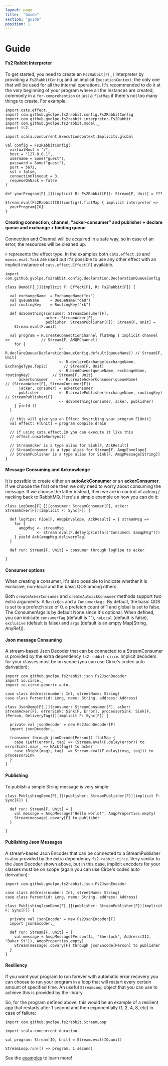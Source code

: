 ```yaml
---
layout: page
title:  "Guide"
section: "guide"
position: 1
---
```


# Guide

#### Fs2 Rabbit Interpreter

To get started, you need to create an `Fs2Rabbit[F[_]` interpreter by providing a `Fs2RabbitConfig` and an implicit `ExecutionContext`, the only one that will be used for all the internal operations. It's recommended to do it at the very beginning of your program where all the instances are created, commonly in a `for-comprehention` or just a `flatMap` if there's not too many things to create. For example:

```tut:book
import cats.effect._
import com.github.gvolpe.fs2rabbit.config.Fs2RabbitConfig
import com.github.gvolpe.fs2rabbit.interpreter.Fs2Rabbit
import com.github.gvolpe.fs2rabbit.model._
import fs2._

import scala.concurrent.ExecutionContext.Implicits.global

val config = Fs2RabbitConfig(
  virtualHost = "/",
  host = "127.0.0.1",
  username = Some("guest"),
  password = Some("guest"),
  port = 5672,
  ssl = false,
  connectionTimeout = 3,
  requeueOnNack = false
)

def yourProgram[F[_]](implicit R: Fs2Rabbit[F]): Stream[F, Unit] = ???

Stream.eval(Fs2Rabbit[IO](config)).flatMap { implicit interpreter =>
  yourProgram[IO]
}
```

#### Creating connection, channel, "acker-consumer" and publisher + declare queue and exchange + binding queue

Connection and Channel will be acquired in a safe way, so in case of an error, the resources will be cleaned up.

`F` represents the effect type. In the examples both `cats.effect.IO` and `monix.eval.Task` are used but it's possible to use any other effect with an implicit instance of `cats.effect.Effect[F]` available.

```tut:silent
import com.github.gvolpe.fs2rabbit.config.declaration.DeclarationQueueConfig

class Demo[F[_]](implicit F: Effect[F], R: Fs2Rabbit[F]) {

  val exchangeName  = ExchangeName("ex")
  val queueName     = QueueName("daQ")
  val routingKey    = RoutingKey("rk")

  def doSomething(consumer: StreamConsumer[F],
                  acker: StreamAcker[F],
                  publisher: StreamPublisher[F]): Stream[F, Unit] =
    Stream.eval(F.unit)

  val program = R.createConnectionChannel flatMap { implicit channel => 	         // Stream[F, AMQPChannel]
    for {
      _                 <- R.declareQueue(DeclarationQueueConfig.default(queueName)) // Stream[F, Unit]
      _                 <- R.declareExchange(exchangeName, ExchangeType.Topic)       // Stream[F, Unit]
      _                 <- R.bindQueue(queueName, exchangeName, routingKey)          // Stream[F, Unit]
      ackerConsumer     <- R.createAckerConsumer(queueName)	                         // (StreamAcker[F], StreamConsumer[F])
      (acker, consumer) = ackerConsumer
      publisher         <- R.createPublisher(exchangeName, routingKey)	             // StreamPublisher[F]
      _                 <- doSomething(consumer, acker, publisher)
    } yield ()
  }

  // this will give you an Effect describing your program F[Unit]
  val effect: F[Unit] = program.compile.drain

  // if using cats.effect.IO you can execute it like this
  // effect.unsafeRunSync()

  // StreamAcker is a type alias for Sink[F, AckResult]
  // StreamConsumer is a type alias for Stream[F, AmqpEnvelope]
  // StreamPublisher is a type alias for Sink[F, AmqpMessage[String]]
}
```

#### Message Consuming and Acknowledge

It is possible to create either an **autoAckConsumer** or an **ackerConsumer**. If we choose the first one then we only need to worry about consuming the message. If we choose the latter instead, then we are in control of acking / nacking back to RabbitMQ. Here's a simple example on how you can do it:

```tut:silent
class LogDemo[F[_]](consumer: StreamConsumer[F], acker: StreamAcker[F])(implicit F: Sync[F]) {

  def logPipe: Pipe[F, AmqpEnvelope, AckResult] = { streamMsg =>
    for {
      amqpMsg <- streamMsg
      _       <- Stream.eval(F.delay(println(s"Consumed: $amqpMsg")))
    } yield Ack(amqpMsg.deliveryTag)
  }

  def run: Stream[F, Unit] = consumer through logPipe to acker

}
```

#### Consumer options

When creating a consumer, it's also possible to indicate whether it is exclusive, non-local and the basic QOS among others.

Both `createAckerConsumer` and `createAutoackConsumer` methods support two extra arguments: A `BasicQos` and a `ConsumerArgs`. By default, the basic QOS is set to a prefetch size of 0, a prefetch count of 1 and global is set to false. The ConsumerArgs is by default None since it's optional. When defined, you can indicate `consumerTag` (default is ""), `noLocal` (default is false), `exclusive` (default is false) and `args` (default is an empty Map[String, AnyRef]).

#### Json message Consuming

A stream-based Json Decoder that can be connected to a StreamConsumer is provided by the extra dependency `fs2-rabbit-circe`. Implicit decoders for your classes must be on scope (you can use Circe's codec auto derivation):

```tut:silent
import com.github.gvolpe.fs2rabbit.json.Fs2JsonDecoder
import io.circe._
import io.circe.generic.auto._

case class Address(number: Int, streetName: String)
case class Person(id: Long, name: String, address: Address)

class JsonDemo[F[_]](consumer: StreamConsumer[F], acker: StreamAcker[F], errorSink: Sink[F, Error], processorSink: Sink[F, (Person, DeliveryTag)])(implicit F: Sync[F]) {

  private val jsonDecoder = new Fs2JsonDecoder[F]
  import jsonDecoder._

  (consumer through jsonDecode[Person]) flatMap {
    case (Left(error), tag) => (Stream.eval(F.delay(error)) to errorSink).map(_ => NAck(tag)) to acker
    case (Right(msg), tag)  => Stream.eval(F.delay((msg, tag))) to processorSink
  }
}
```

#### Publishing

To publish a simple String message is very simple:

```tut:silent
class PublishingDemo[F[_]](publisher: StreamPublisher[F])(implicit F: Sync[F]) {

  def run: Stream[F, Unit] = {
    val message = AmqpMessage("Hello world!", AmqpProperties.empty)
    Stream(message).covary[F] to publisher
  }

}
```

#### Publishing Json Messages

A stream-based Json Encoder that can be connected to a StreamPublisher is also provided by the extra dependency `fs2-rabbit-circe`. Very similar to the Json Decoder shown above, but in this case, implicit encoders for your classes must be on scope (again you can use Circe's codec auto derivation):

```tut:silent
import com.github.gvolpe.fs2rabbit.json.Fs2JsonEncoder

case class Address(number: Int, streetName: String)
case class Person(id: Long, name: String, address: Address)

class PublishingJsonDemo[F[_]](publisher: StreamPublisher[F])(implicit F: Sync[F]) {

  private val jsonEncoder = new Fs2JsonEncoder[F]
  import jsonEncoder._

  def run: Stream[F, Unit] = {
    val message = AmqpMessage(Person(1L, "Sherlock", Address(212, "Baker St")), AmqpProperties.empty)
    Stream(message).covary[F] through jsonEncode[Person] to publisher
  }
}
```

#### Resiliency

If you want your program to run forever with automatic error recovery you can choose to run your program in a loop that will restart every certain amount of specified time. An useful `StreamLoop` object that you can use to achieve this is provided by the library.

So, for the program defined above, this would be an example of a resilient app that restarts after 1 second and then exponentially (1, 2, 4, 8, etc) in case of failure:

```tut:book
import com.github.gvolpe.fs2rabbit.StreamLoop

import scala.concurrent.duration._

val program: Stream[IO, Unit] = Stream.eval(IO.unit)

StreamLoop.run(() => program, 1.second)
```

See the [examples](https://github.com/gvolpe/fs2-rabbit/tree/master/examples/src/main/scala/com/github/gvolpe/fs2rabbit/examples) to learn more!
